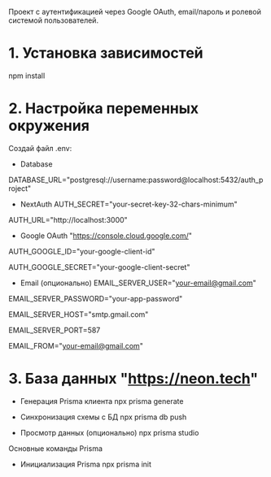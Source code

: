 
Проект с аутентификацией через Google OAuth, email/пароль и ролевой системой пользователей.

# 1. Установка зависимостей
npm install

# 2. Настройка переменных окружения
Создай файл .env:

* Database

DATABASE_URL="postgresql://username:password@localhost:5432/auth_project"


* NextAuth
AUTH_SECRET="your-secret-key-32-chars-minimum"

AUTH_URL="http://localhost:3000"


* Google OAuth
"https://console.cloud.google.com/"

AUTH_GOOGLE_ID="your-google-client-id"

AUTH_GOOGLE_SECRET="your-google-client-secret"


* Email (опционально)
EMAIL_SERVER_USER="your-email@gmail.com"

EMAIL_SERVER_PASSWORD="your-app-password"

EMAIL_SERVER_HOST="smtp.gmail.com"

EMAIL_SERVER_PORT=587

EMAIL_FROM="your-email@gmail.com"



# 3. База данных "https://neon.tech"

* Генерация Prisma клиента
npx prisma generate

* Синхронизация схемы с БД
npx prisma db push

* Просмотр данных (опционально)
npx prisma studio

Основные команды Prisma
* Инициализация Prisma
npx prisma init

